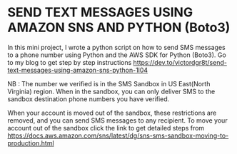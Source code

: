 # SEND TEXT MESSAGES USING AMAZON SNS AND PYTHON (Boto3)


In this mini project, I wrote a python script on how to send SMS messages to a phone number using Python and the AWS SDK for Python (Boto3).
Go to my blog to get step by step instructions https://dev.to/victordgr8t/send-text-messages-using-amazon-sns-python-1l04


NB : The number we verified is in the SMS Sandbox in US East(North Virginia) region. When in the sandbox, you can only deliver SMS to the sandbox destination phone numbers you have verified.

When your account is moved out of the sandbox, these restrictions are removed, and you can send SMS messages to any recipient.
To move your account out of the sandbox click the link to get detailed steps from https://docs.aws.amazon.com/sns/latest/dg/sns-sms-sandbox-moving-to-production.html


